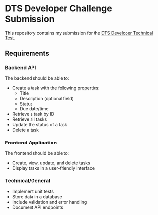 # DTS Developer Challenge Submission

This repository contains my submission for the [DTS Developer Technical Test](https://github.com/hmcts/dts-developer-challenge).

## Requirements

### Backend API

The backend should be able to:

 - Create a task with the following properties:
   - Title
   - Description (optional field)
   - Status
   - Due date/time
 - Retrieve a task by ID
 - Retrieve all tasks
 - Update the status of a task
 - Delete a task

### Frontend Application

The frontend should be able to:

- Create, view, update, and delete tasks
- Display tasks in a user-friendly interface

### Technical/General

- Implement unit tests
- Store data in a database
- Include validation and error handling
- Document API endpoints
